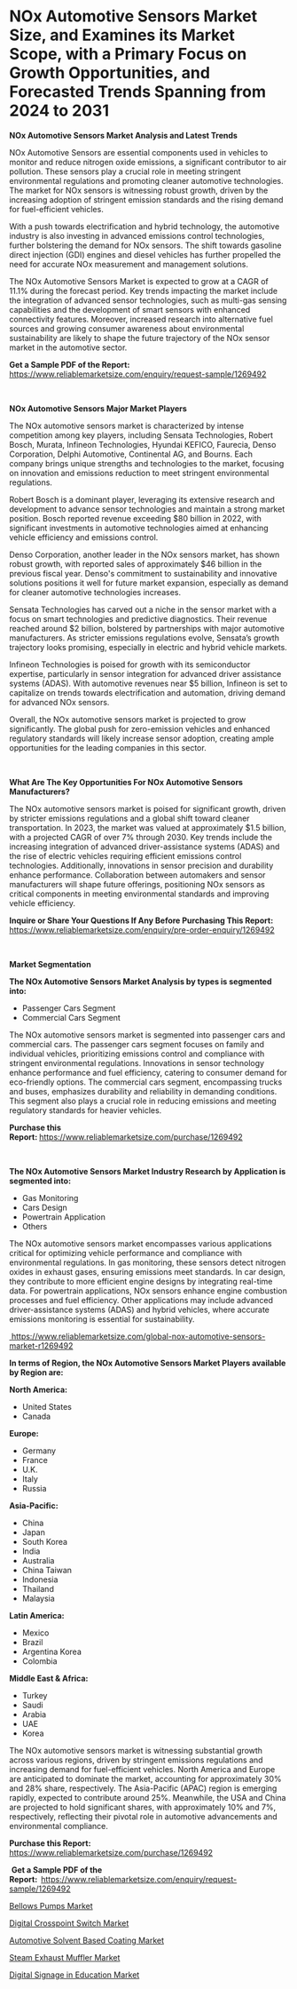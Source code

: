 <p><h1>NOx Automotive Sensors Market Size, and Examines its Market Scope, with a Primary Focus on Growth Opportunities, and Forecasted Trends Spanning from 2024 to 2031</h1></p><p><strong>NOx Automotive Sensors Market Analysis and Latest Trends</strong></p>
<p><p>NOx Automotive Sensors are essential components used in vehicles to monitor and reduce nitrogen oxide emissions, a significant contributor to air pollution. These sensors play a crucial role in meeting stringent environmental regulations and promoting cleaner automotive technologies. The market for NOx sensors is witnessing robust growth, driven by the increasing adoption of stringent emission standards and the rising demand for fuel-efficient vehicles. </p><p>With a push towards electrification and hybrid technology, the automotive industry is also investing in advanced emissions control technologies, further bolstering the demand for NOx sensors. The shift towards gasoline direct injection (GDI) engines and diesel vehicles has further propelled the need for accurate NOx measurement and management solutions. </p><p>The NOx Automotive Sensors Market is expected to grow at a CAGR of 11.1% during the forecast period. Key trends impacting the market include the integration of advanced sensor technologies, such as multi-gas sensing capabilities and the development of smart sensors with enhanced connectivity features. Moreover, increased research into alternative fuel sources and growing consumer awareness about environmental sustainability are likely to shape the future trajectory of the NOx sensor market in the automotive sector.</p></p>
<p><strong>Get a Sample PDF of the Report:&nbsp;</strong> <a href="https://www.reliablemarketsize.com/enquiry/request-sample/1269492?utm_campaign=1170&utm_medium=2&utm_source=Github&utm_content=ia&utm_term=30092024&utm_id=nox-automotive-sensors">https://www.reliablemarketsize.com/enquiry/request-sample/1269492</a></p>
<p>&nbsp;</p>
<p><strong>NOx Automotive Sensors Major Market Players</strong></p>
<p><p>The NOx automotive sensors market is characterized by intense competition among key players, including Sensata Technologies, Robert Bosch, Murata, Infineon Technologies, Hyundai KEFICO, Faurecia, Denso Corporation, Delphi Automotive, Continental AG, and Bourns. Each company brings unique strengths and technologies to the market, focusing on innovation and emissions reduction to meet stringent environmental regulations.</p><p>Robert Bosch is a dominant player, leveraging its extensive research and development to advance sensor technologies and maintain a strong market position. Bosch reported revenue exceeding $80 billion in 2022, with significant investments in automotive technologies aimed at enhancing vehicle efficiency and emissions control.</p><p>Denso Corporation, another leader in the NOx sensors market, has shown robust growth, with reported sales of approximately $46 billion in the previous fiscal year. Denso's commitment to sustainability and innovative solutions positions it well for future market expansion, especially as demand for cleaner automotive technologies increases.</p><p>Sensata Technologies has carved out a niche in the sensor market with a focus on smart technologies and predictive diagnostics. Their revenue reached around $2 billion, bolstered by partnerships with major automotive manufacturers. As stricter emissions regulations evolve, Sensata’s growth trajectory looks promising, especially in electric and hybrid vehicle markets.</p><p>Infineon Technologies is poised for growth with its semiconductor expertise, particularly in sensor integration for advanced driver assistance systems (ADAS). With automotive revenues near $5 billion, Infineon is set to capitalize on trends towards electrification and automation, driving demand for advanced NOx sensors.</p><p>Overall, the NOx automotive sensors market is projected to grow significantly. The global push for zero-emission vehicles and enhanced regulatory standards will likely increase sensor adoption, creating ample opportunities for the leading companies in this sector.</p></p>
<p>&nbsp;</p>
<p><strong>What Are The Key Opportunities For NOx Automotive Sensors Manufacturers?</strong></p>
<p><p>The NOx automotive sensors market is poised for significant growth, driven by stricter emissions regulations and a global shift toward cleaner transportation. In 2023, the market was valued at approximately $1.5 billion, with a projected CAGR of over 7% through 2030. Key trends include the increasing integration of advanced driver-assistance systems (ADAS) and the rise of electric vehicles requiring efficient emissions control technologies. Additionally, innovations in sensor precision and durability enhance performance. Collaboration between automakers and sensor manufacturers will shape future offerings, positioning NOx sensors as critical components in meeting environmental standards and improving vehicle efficiency.</p></p>
<p><strong>Inquire or Share Your Questions If Any Before Purchasing This Report:</strong> <a href="https://www.reliablemarketsize.com/enquiry/pre-order-enquiry/1269492?utm_campaign=1170&utm_medium=2&utm_source=Github&utm_content=ia&utm_term=30092024&utm_id=nox-automotive-sensors">https://www.reliablemarketsize.com/enquiry/pre-order-enquiry/1269492</a></p>
<p>&nbsp;</p>
<p><strong>Market Segmentation</strong></p>
<p><strong>The NOx Automotive Sensors Market Analysis by types is segmented into:</strong></p>
<p><ul><li>Passenger Cars Segment</li><li>Commercial Cars Segment</li></ul></p>
<p><p>The NOx automotive sensors market is segmented into passenger cars and commercial cars. The passenger cars segment focuses on family and individual vehicles, prioritizing emissions control and compliance with stringent environmental regulations. Innovations in sensor technology enhance performance and fuel efficiency, catering to consumer demand for eco-friendly options. The commercial cars segment, encompassing trucks and buses, emphasizes durability and reliability in demanding conditions. This segment also plays a crucial role in reducing emissions and meeting regulatory standards for heavier vehicles.</p></p>
<p><strong>Purchase this Report:&nbsp;</strong><a href="https://www.reliablemarketsize.com/purchase/1269492?utm_campaign=1170&utm_medium=2&utm_source=Github&utm_content=ia&utm_term=30092024&utm_id=nox-automotive-sensors">https://www.reliablemarketsize.com/purchase/1269492</a></p>
<p>&nbsp;</p>
<p><strong>The NOx Automotive Sensors Market Industry Research by Application is segmented into:</strong></p>
<p><ul><li>Gas Monitoring</li><li>Cars Design</li><li>Powertrain Application</li><li>Others</li></ul></p>
<p><p>The NOx automotive sensors market encompasses various applications critical for optimizing vehicle performance and compliance with environmental regulations. In gas monitoring, these sensors detect nitrogen oxides in exhaust gases, ensuring emissions meet standards. In car design, they contribute to more efficient engine designs by integrating real-time data. For powertrain applications, NOx sensors enhance engine combustion processes and fuel efficiency. Other applications may include advanced driver-assistance systems (ADAS) and hybrid vehicles, where accurate emissions monitoring is essential for sustainability.</p></p>
<p><a href="https://www.reliablemarketsize.com/global-nox-automotive-sensors-market-r1269492?utm_campaign=1170&utm_medium=2&utm_source=Github&utm_content=ia&utm_term=30092024&utm_id=nox-automotive-sensors">&nbsp;https://www.reliablemarketsize.com/global-nox-automotive-sensors-market-r1269492</a></p>
<p><strong>In terms of Region, the NOx Automotive Sensors Market Players available by Region are:</strong></p>
<p>
    <p> <strong> North America: </strong>
        <ul>
            <li>United States</li>
            <li>Canada</li>
        </ul>
        </p> 
    <p> <strong> Europe: </strong>
        <ul>
            <li>Germany</li>
            <li>France</li>
            <li>U.K.</li>
            <li>Italy</li>
            <li>Russia</li>
        </ul>
        </p> 
    <p> <strong> Asia-Pacific: </strong>
        <ul>
            <li>China</li>
            <li>Japan</li>
            <li>South Korea</li>
            <li>India</li>
            <li>Australia</li>
            <li>China Taiwan</li>
            <li>Indonesia</li>
            <li>Thailand</li>
            <li>Malaysia</li>
        </ul>
        </p> 
    <p> <strong> Latin America: </strong>
        <ul>
            <li>Mexico</li>
            <li>Brazil</li>
            <li>Argentina Korea</li>
            <li>Colombia</li>
        </ul>
        </p> 
    <p> <strong> Middle East & Africa: </strong>
        <ul>
            <li>Turkey</li>
            <li>Saudi</li>
            <li>Arabia</li>
            <li>UAE</li>
            <li>Korea</li>
        </ul>
    </p>
    </p>
<p><p>The NOx automotive sensors market is witnessing substantial growth across various regions, driven by stringent emissions regulations and increasing demand for fuel-efficient vehicles. North America and Europe are anticipated to dominate the market, accounting for approximately 30% and 28% share, respectively. The Asia-Pacific (APAC) region is emerging rapidly, expected to contribute around 25%. Meanwhile, the USA and China are projected to hold significant shares, with approximately 10% and 7%, respectively, reflecting their pivotal role in automotive advancements and environmental compliance.</p></p>
<p><strong>Purchase this Report: </strong><a href="https://www.reliablemarketsize.com/purchase/1269492?utm_campaign=1170&utm_medium=2&utm_source=Github&utm_content=ia&utm_term=30092024&utm_id=nox-automotive-sensors">https://www.reliablemarketsize.com/purchase/1269492</a></p>
<p>&nbsp;<strong>Get a Sample PDF of the Report:&nbsp;&nbsp;</strong><a href="https://www.reliablemarketsize.com/enquiry/request-sample/1269492?utm_campaign=1170&utm_medium=2&utm_source=Github&utm_content=ia&utm_term=30092024&utm_id=nox-automotive-sensors">https://www.reliablemarketsize.com/enquiry/request-sample/1269492</a></p>
<p><strong></strong></p>
<p><p><a href="https://www.linkedin.com/pulse/strategic-market-insights-global-bellows-pumps-2024-2031-r7vke?utm_campaign=1170&utm_medium=2&utm_source=Github&utm_content=ia&utm_term=30092024&utm_id=nox-automotive-sensors">Bellows Pumps Market</a></p><p><a href="https://issuu.com/reportprime-2/docs/digital-crosspoint-switch-market-si_117471f313011a?utm_campaign=1170&utm_medium=2&utm_source=Github&utm_content=ia&utm_term=30092024&utm_id=nox-automotive-sensors">Digital Crosspoint Switch Market</a></p><p><a href="https://github.com/sofayahoo2023/Market-Research-Report-List-6/blob/main/automotive-solvent-based-coating-market.md?utm_campaign=1170&utm_medium=2&utm_source=Github&utm_content=ia&utm_term=30092024&utm_id=nox-automotive-sensors">Automotive Solvent Based Coating Market</a></p><p><a href="https://www.linkedin.com/pulse/steam-exhaust-muffler-market-investigation-industry-evolution-ly5te?utm_campaign=1170&utm_medium=2&utm_source=Github&utm_content=ia&utm_term=30092024&utm_id=nox-automotive-sensors">Steam Exhaust Muffler Market</a></p><p><a href="https://issuu.com/reportprime-2/docs/digital-signage-in-education-market_5ffe5e212e08e0?utm_campaign=1170&utm_medium=2&utm_source=Github&utm_content=ia&utm_term=30092024&utm_id=nox-automotive-sensors">Digital Signage in Education Market</a></p></p>